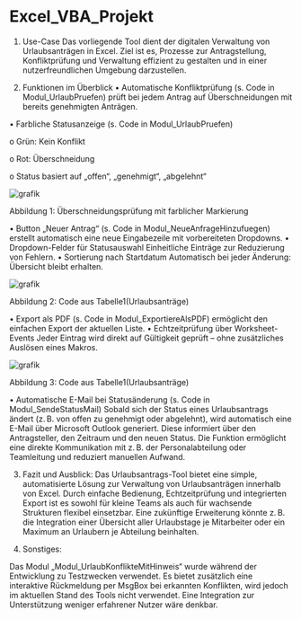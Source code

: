 # Excel_VBA_Projekt
1. Use-Case
Das vorliegende Tool dient der digitalen Verwaltung von Urlaubsanträgen in Excel. Ziel ist es, Prozesse zur Antragstellung, Konfliktprüfung und Verwaltung effizient zu gestalten und in einer nutzerfreundlichen Umgebung darzustellen.

2. Funktionen im Überblick
•	Automatische Konfliktprüfung (s. Code in Modul_UrlaubPruefen)
prüft bei jedem Antrag auf Überschneidungen mit bereits genehmigten Anträgen.

•	Farbliche Statusanzeige (s. Code in Modul_UrlaubPruefen)

o	Grün: Kein Konflikt

o	Rot: Überschneidung

o	Status basiert auf „offen“, „genehmigt“, „abgelehnt“


 ![grafik](https://github.com/user-attachments/assets/edc40549-3342-435b-b521-49a9d52e5eaa)

Abbildung 1: Überschneidungsprüfung mit farblicher Markierung 

•	Button „Neuer Antrag“ (s. Code in Modul_NeueAnfrageHinzufuegen)
erstellt automatisch eine neue Eingabezeile mit vorbereiteten Dropdowns.
•	Dropdown-Felder für Statusauswahl
Einheitliche Einträge zur Reduzierung von Fehlern.
•	Sortierung nach Startdatum 
Automatisch bei jeder Änderung: Übersicht bleibt erhalten.


![grafik](https://github.com/user-attachments/assets/78b99efa-58ac-418b-b649-34c6aee6a636)

Abbildung 2: Code aus Tabelle1(Urlaubsanträge)

•	Export als PDF (s. Code in Modul_ExportiereAlsPDF)
ermöglicht den einfachen Export der aktuellen Liste.
•	Echtzeitprüfung über Worksheet-Events
Jeder Eintrag wird direkt auf Gültigkeit geprüft – ohne zusätzliches Auslösen eines Makros.


![grafik](https://github.com/user-attachments/assets/1ddd0163-90cf-432f-890a-357cea7350a3)

Abbildung 3: Code aus Tabelle1(Urlaubsanträge)

•	Automatische E-Mail bei Statusänderung (s. Code in Modul_SendeStatusMail)
Sobald sich der Status eines Urlaubsantrags ändert (z. B. von offen zu genehmigt oder abgelehnt), wird automatisch eine E-Mail über Microsoft Outlook generiert. Diese informiert über den Antragsteller, den Zeitraum und den neuen Status.
Die Funktion ermöglicht eine direkte Kommunikation mit z. B. der Personalabteilung oder Teamleitung und reduziert manuellen Aufwand.

3. Fazit und Ausblick:
Das Urlaubsantrags-Tool bietet eine simple, automatisierte Lösung zur Verwaltung von Urlaubsanträgen innerhalb von Excel. Durch einfache Bedienung, Echtzeitprüfung und integrierten Export ist es sowohl für kleine Teams als auch für wachsende Strukturen flexibel einsetzbar.
Eine zukünftige Erweiterung könnte z. B. die Integration einer Übersicht aller Urlaubstage je Mitarbeiter oder ein Maximum an Urlaubern je Abteilung beinhalten.

4. Sonstiges:

Das Modul „Modul_UrlaubKonflikteMitHinweis“ wurde während der Entwicklung zu Testzwecken verwendet. Es bietet zusätzlich eine interaktive Rückmeldung per MsgBox bei erkannten Konflikten, wird jedoch im aktuellen Stand des Tools nicht verwendet. Eine Integration zur Unterstützung weniger erfahrener Nutzer wäre denkbar.
